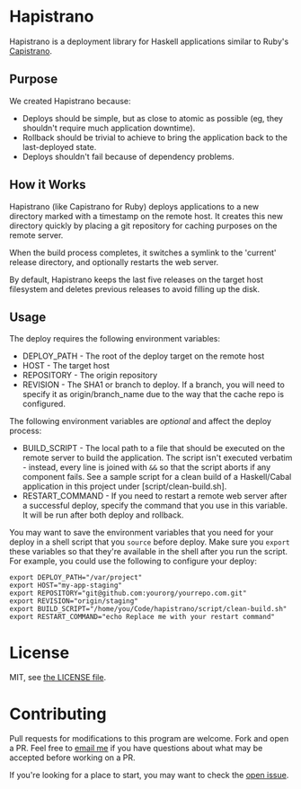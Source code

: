# Hapistrano

Hapistrano is a deployment library for Haskell applications similar to
Ruby's [Capistrano](http://capistranorb.com/).

## Purpose

We created Hapistrano because:

* Deploys should be simple, but as close to atomic as possible (eg,
  they shouldn't require much application downtime).
* Rollback should be trivial to achieve to bring the application back
  to the last-deployed state.
* Deploys shouldn't fail because of dependency problems.

## How it Works

Hapistrano (like Capistrano for Ruby) deploys applications to a new
directory marked with a timestamp on the remote host. It creates this
new directory quickly by placing a git repository for caching purposes
on the remote server.

When the build process completes, it switches a symlink to the
'current' release directory, and optionally restarts the web server.

By default, Hapistrano keeps the last five releases on the target host
filesystem and deletes previous releases to avoid filling up the disk.

## Usage

The deploy requires the following environment variables:

* DEPLOY_PATH - The root of the deploy target on the remote host
* HOST - The target host
* REPOSITORY - The origin repository
* REVISION - The SHA1 or branch to deploy. If a branch, you will need
  to specify it as origin/branch_name due to the way that the cache
  repo is configured.

The following environment variables are *optional* and affect the
deploy process:

* BUILD_SCRIPT - The local path to a file that should be executed on
  the remote server to build the application. The script isn't
  executed verbatim - instead, every line is joined with `&&` so that
  the script aborts if any component fails. See a sample script for a
  clean build of a Haskell/Cabal application in this project under
  [script/clean-build.sh].
* RESTART_COMMAND - If you need to restart a remote web server after a
  successful deploy, specify the command that you use in this
  variable. It will be run after both deploy and rollback.

You may want to save the environment variables that you need for your
deploy in a shell script that you `source` before deploy. Make sure
you `export` these variables so that they're available in the shell
after you run the script. For example, you could use the following to
configure your deploy:

    export DEPLOY_PATH="/var/project"
    export HOST="my-app-staging"
    export REPOSITORY="git@github.com:yourorg/yourrepo.com.git"
    export REVISION="origin/staging"
    export BUILD_SCRIPT="/home/you/Code/hapistrano/script/clean-build.sh"
    export RESTART_COMMAND="echo Replace me with your restart command"

# License

MIT, see [the LICENSE file](LICENSE).

# Contributing

Pull requests for modifications to this program are welcome. Fork and
open a PR. Feel free to [email me](mailto:justin@stackbuilders.com) if
you have questions about what may be accepted before working on a PR.

If you're looking for a place to start, you may want to check the
[open issue](https://github.com/stackbuilders/hapistrano/issues).
